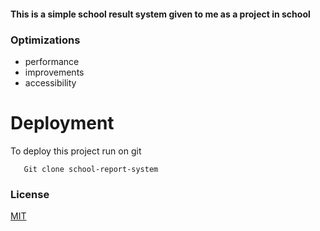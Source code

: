 #### This is a simple school result system given to me as a project in school

### Optimizations

- performance
- improvements
- accessibility

# Deployment

To deploy this project run on git 

```
   Git clone school-report-system
```

### License

[MIT](https://choosealicense.com/licenses/mit/)

